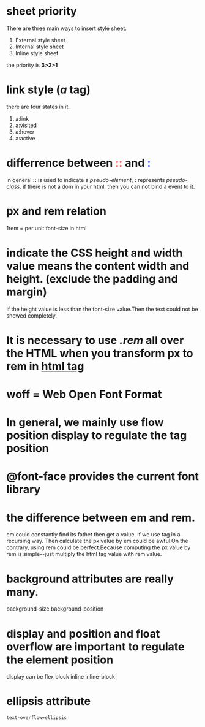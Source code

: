 # sheet priority
There are three main ways to insert style sheet.
1. External style sheet
2. Internal style sheet
3. Inline style sheet

the priority is **3>2>1**

# link style (_a_ tag)
there are four states in it.
1. a:link
2. a:visited
3. a:hover
4. a:active

# differrence between <font color="#ff3333"> :: </font> and <font color="#0033ff"> : </font>
in general __::__ is used to indicate a <em>pseudo-element</em>,  __:__ represents <em>pseudo-class</em>.
if there is not a dom in your html, then you can not bind a event to it.

# px and rem relation
1rem = per unit font-size in html    

# indicate the CSS height and width value means the content width and height. (exclude the padding and margin)
If the height value is less than the font-size value.Then the text could not be showed completely.

# It is necessary to use <em> .rem </em> all over the HTML when you transform px to rem in <u>html tag </u>

# woff = Web Open Font Format

# In general, we mainly use flow position display to regulate the tag position

# @font-face provides the current font library

# the difference between em and rem.
em could constantly find its fathet then get a value.
if we use tag in a recursing way. Then calculate the px value by em could be awful.On the contrary, using rem could be perfect.Because computing the px value by rem is simple--just multiply the html tag value with rem value.   

# background attributes are really many.
background-size background-position

# display and position and float overflow are important to regulate the element position
display can be flex block inline inline-block

# ellipsis attribute
``` text-overflow=ellipsis ```
